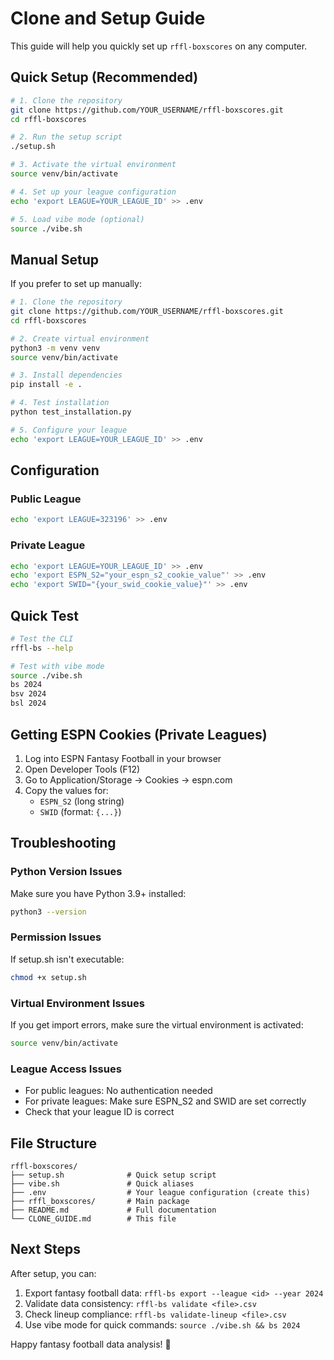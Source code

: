 # Clone and Setup Guide

This guide will help you quickly set up `rffl-boxscores` on any computer.

## Quick Setup (Recommended)

```bash
# 1. Clone the repository
git clone https://github.com/YOUR_USERNAME/rffl-boxscores.git
cd rffl-boxscores

# 2. Run the setup script
./setup.sh

# 3. Activate the virtual environment
source venv/bin/activate

# 4. Set up your league configuration
echo 'export LEAGUE=YOUR_LEAGUE_ID' >> .env

# 5. Load vibe mode (optional)
source ./vibe.sh
```

## Manual Setup

If you prefer to set up manually:

```bash
# 1. Clone the repository
git clone https://github.com/YOUR_USERNAME/rffl-boxscores.git
cd rffl-boxscores

# 2. Create virtual environment
python3 -m venv venv
source venv/bin/activate

# 3. Install dependencies
pip install -e .

# 4. Test installation
python test_installation.py

# 5. Configure your league
echo 'export LEAGUE=YOUR_LEAGUE_ID' >> .env
```

## Configuration

### Public League
```bash
echo 'export LEAGUE=323196' >> .env
```

### Private League
```bash
echo 'export LEAGUE=YOUR_LEAGUE_ID' >> .env
echo 'export ESPN_S2="your_espn_s2_cookie_value"' >> .env
echo 'export SWID="{your_swid_cookie_value}"' >> .env
```

## Quick Test

```bash
# Test the CLI
rffl-bs --help

# Test with vibe mode
source ./vibe.sh
bs 2024
bsv 2024
bsl 2024
```

## Getting ESPN Cookies (Private Leagues)

1. Log into ESPN Fantasy Football in your browser
2. Open Developer Tools (F12)
3. Go to Application/Storage → Cookies → espn.com
4. Copy the values for:
   - `ESPN_S2` (long string)
   - `SWID` (format: `{...}`)

## Troubleshooting

### Python Version Issues
Make sure you have Python 3.9+ installed:
```bash
python3 --version
```

### Permission Issues
If setup.sh isn't executable:
```bash
chmod +x setup.sh
```

### Virtual Environment Issues
If you get import errors, make sure the virtual environment is activated:
```bash
source venv/bin/activate
```

### League Access Issues
- For public leagues: No authentication needed
- For private leagues: Make sure ESPN_S2 and SWID are set correctly
- Check that your league ID is correct

## File Structure

```
rffl-boxscores/
├── setup.sh              # Quick setup script
├── vibe.sh               # Quick aliases
├── .env                  # Your league configuration (create this)
├── rffl_boxscores/       # Main package
├── README.md             # Full documentation
└── CLONE_GUIDE.md        # This file
```

## Next Steps

After setup, you can:
1. Export fantasy football data: `rffl-bs export --league <id> --year 2024`
2. Validate data consistency: `rffl-bs validate <file>.csv`
3. Check lineup compliance: `rffl-bs validate-lineup <file>.csv`
4. Use vibe mode for quick commands: `source ./vibe.sh && bs 2024`

Happy fantasy football data analysis! 🏈
